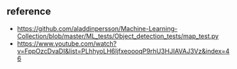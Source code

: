 ## reference
- https://github.com/aladdinpersson/Machine-Learning-Collection/blob/master/ML_tests/Object_detection_tests/map_test.py
- https://www.youtube.com/watch?v=FppOzcDvaDI&list=PLhhyoLH6IjfxeoooqP9rhU3HJIAVAJ3Vz&index=46

